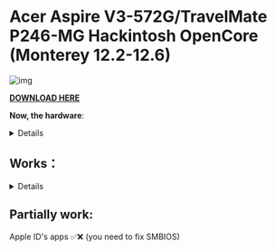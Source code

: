 # Acer Aspire V3-572G/TravelMate P246-MG Hackintosh OpenCore (Monterey 12.2-12.6)

[AppleALC Support Codecs]: https://github.com/acidanthera/AppleALC/wiki/Supported-codecs
[Wireless Support]: https://openintelwireless.github.io/itlwm/Compat.html#dvm-iwn
[DOWNLOAD HERE]: https://github.com/sebasrock156/Acer-V3-572-TMP246-OpenCore/releases/tag/12-releases

![img](https://i.imgur.com/ZJytYpS.png)


**[DOWNLOAD HERE]**

**Now, the hardware**:

<details>

Hardware | Model
--- |:--:
CPU | i7 5500U 2 Cores/4 Threads@2,4Ghz
iGPU| Intel HD Graphics 5500
Audio Card | Realtek ALC283
dGPU | NVIDIA GeForce 820M (Not supported on MacOS)
WLAN Card | Intel Dual Band AC 3160 (From E5-471G)
Ethernet | Realtek RTL8168
---
 
**Now, some minimum hardware recommendations**:

---

Hardware | Model
--- |:--:
RAM | Any Samsung, Hynix or Kingston DDR3 8GB(4GBx2).
Audio Card | Any Realtek Audio Card (some Broadcom cards may not work).
WLAN Card | Any Intel network card (A few Realtek cards works externally; Intel supported cards is listed below).
SATA Drive	| Any Solid State Drive (SSD) with 240GB of storage.
IDE Drive | Add a caddy for SATA Output, then, I recommend any Hard Disk with 500GB/1000GB of storage.
---
 
</details>

## Works：

<details>
 
Opencore Bootloader 0.7.5 ✅ (DON'T USE Clear NVRAM or Reset System options)
May be update to 0.9.2, but, I'll try to fix Battery Charging detection. 
 
Integrated Graphics ✅ (Now is show as HD 5500 *0.9.2 Only* ) 

Native Screen ✅ (1366x768) 

Multi Screen ✅ (Native + Any up 3840x2160) 

RJ45 Ethernet Connection ✅
 
USB Ports ✅ (2.0, 3.0/3.1) 

Touchpad ✅ (It's partially working, some gestures may not work; If you use dual boot, touchpad may not work on Windows/BSD for ACPI changes; works fully on linux with xf86-input)
 
HDMI ✅ (Works fully, HDMI Audio works too).

VGA ✅

Camera ✅
 
Card Reader ✅ (Now it's works; Realtek Card readers only) 

Keyboard shortcuts ✅ (At least, volume, touchpad and brightness control; hibernate, and network may not work)

Screen Backlit ✅ (Backlight work as in Linux distros)
**For using brightness control: pressing "Pause" (up backlit ☀+) and "Lock Scroll" (down Backlit ☼-)**.
 
Audio Card ✅ (Now it's fixed *thanks to Alejandro Barreiro from Hackintosh Hispanic 2.0 telegram group*, change "alcid" bootflag *In config.plist --> NVRAM --> Add --> 7C436110-AB2A-4BBB-A880-FE41995C9F82 --> boot-args* for the supported coded for you audio hardware, see in [AppleALC Support Codecs]; If you have problems with some Realtek Audio Card, pull a request here in Github).

Battery Stats & Charge level ✅ (But for ACPI modifications, may have some of battery drain)

Hibernate ✅ (If you did Dualboot with Windows, works partially in this OS)
 
Bluetooth ✅ (Fully working; this EFI build is for Intel Cards only).

Wi-Fi ✅ (Always that you have an Intel Dual Band *support table below*):

## Supported WLAN Cards (by Intel):
---

Generation | Models
---|:--:
3xxx | Dual Band AC 3160, Dual Band AC 3165, Dual Band AC 3168
4xxx | Dual Band AC 4165
7xxx | Dual Band AC 7260, Dual Band AC 7265
8xxx | Dual Band AC 8260, Dual Band AC 8265
9xxx | Dual Band AC 9260, Dual Band AC 9461, Dual Band AC 9462, Dual Band AC 9560 
---
This EFI use Airportitlwm for fix Wi-Fi connection, see newer hardware in [Wireless Support]
 
</details>

## Partially work:

Apple ID's apps ✅❌ (you need to fix SMBIOS)
 

 
